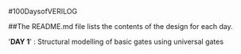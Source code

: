 #100DaysofVERILOG

##The README.md file lists the contents of the design for each day.

'**DAY 1**' : Structural modelling of basic gates using universal gates
